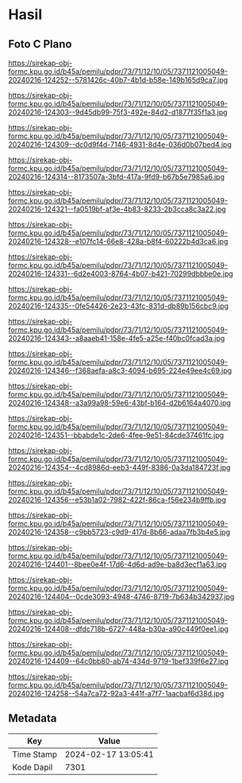 # Hasil

## Foto C Plano

https://sirekap-obj-formc.kpu.go.id/b45a/pemilu/pdpr/73/71/12/10/05/7371121005049-20240216-124252--5781426c-40b7-4b1d-b58e-149b165d9ca7.jpg

https://sirekap-obj-formc.kpu.go.id/b45a/pemilu/pdpr/73/71/12/10/05/7371121005049-20240216-124303--9d45db99-75f3-492e-84d2-d1877f35f1a3.jpg

https://sirekap-obj-formc.kpu.go.id/b45a/pemilu/pdpr/73/71/12/10/05/7371121005049-20240216-124309--dc0d9f4d-7146-4931-8d4e-036d0b07bed4.jpg

https://sirekap-obj-formc.kpu.go.id/b45a/pemilu/pdpr/73/71/12/10/05/7371121005049-20240216-124314--8173507a-3bfd-417a-9fd9-b67b5e7985a6.jpg

https://sirekap-obj-formc.kpu.go.id/b45a/pemilu/pdpr/73/71/12/10/05/7371121005049-20240216-124321--fa0519bf-af3e-4b83-8233-2b3cca8c3a22.jpg

https://sirekap-obj-formc.kpu.go.id/b45a/pemilu/pdpr/73/71/12/10/05/7371121005049-20240216-124328--e107fc14-66e8-428a-b8f4-60222b4d3ca6.jpg

https://sirekap-obj-formc.kpu.go.id/b45a/pemilu/pdpr/73/71/12/10/05/7371121005049-20240216-124331--6d2e4003-8764-4b07-b421-70299dbbbe0e.jpg

https://sirekap-obj-formc.kpu.go.id/b45a/pemilu/pdpr/73/71/12/10/05/7371121005049-20240216-124335--0fe54426-2e23-43fc-831d-db89b156cbc9.jpg

https://sirekap-obj-formc.kpu.go.id/b45a/pemilu/pdpr/73/71/12/10/05/7371121005049-20240216-124343--a8aaeb41-158e-4fe5-a25e-f40bc0fcad3a.jpg

https://sirekap-obj-formc.kpu.go.id/b45a/pemilu/pdpr/73/71/12/10/05/7371121005049-20240216-124346--f368aefa-a8c3-4094-b695-224e49ee4c69.jpg

https://sirekap-obj-formc.kpu.go.id/b45a/pemilu/pdpr/73/71/12/10/05/7371121005049-20240216-124348--a3a99a98-59e6-43bf-b164-d2b6164a4070.jpg

https://sirekap-obj-formc.kpu.go.id/b45a/pemilu/pdpr/73/71/12/10/05/7371121005049-20240216-124351--bbabde1c-2de6-4fee-9e51-84cde37461fc.jpg

https://sirekap-obj-formc.kpu.go.id/b45a/pemilu/pdpr/73/71/12/10/05/7371121005049-20240216-124354--4cd8986d-eeb3-449f-8386-0a3da184723f.jpg

https://sirekap-obj-formc.kpu.go.id/b45a/pemilu/pdpr/73/71/12/10/05/7371121005049-20240216-124356--e53b1a02-7982-422f-86ca-f56e234b9ffb.jpg

https://sirekap-obj-formc.kpu.go.id/b45a/pemilu/pdpr/73/71/12/10/05/7371121005049-20240216-124358--c9bb5723-c9d9-417d-8b66-adaa7fb3b4e5.jpg

https://sirekap-obj-formc.kpu.go.id/b45a/pemilu/pdpr/73/71/12/10/05/7371121005049-20240216-124401--8bee0e4f-17d6-4d6d-ad9e-ba8d3ecf1a63.jpg

https://sirekap-obj-formc.kpu.go.id/b45a/pemilu/pdpr/73/71/12/10/05/7371121005049-20240216-124404--0cde3093-4948-4746-8719-7b634b342937.jpg

https://sirekap-obj-formc.kpu.go.id/b45a/pemilu/pdpr/73/71/12/10/05/7371121005049-20240216-124408--dfdc718b-6727-448a-b30a-a90c449f0ee1.jpg

https://sirekap-obj-formc.kpu.go.id/b45a/pemilu/pdpr/73/71/12/10/05/7371121005049-20240216-124409--64c0bb80-ab74-434d-9719-1bef339f6e27.jpg

https://sirekap-obj-formc.kpu.go.id/b45a/pemilu/pdpr/73/71/12/10/05/7371121005049-20240216-124258--54a7ca72-92a3-441f-a7f7-1aacbaf6d38d.jpg


## Metadata

| Key        | Value               |
| ---------- | ------------------- |
| Time Stamp | 2024-02-17 13:05:41 |
| Kode Dapil | 7301                |



